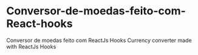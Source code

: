# Conversor-de-moedas-feito-com-React-hooks
 Conversor de moedas feito com ReactJs  Hooks Currency converter made with ReactJs Hooks
